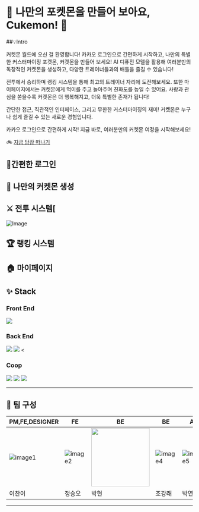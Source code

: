 # 🌟 나만의 포켓몬을 만들어 보아요, Cukemon! 🌟

##💡Intro

커켓몬 월드에 오신 걸 환영합니다!
카카오 로그인으로 간편하게 시작하고, 나만의 특별한 커스터마이징 포켓몬, 커켓몬을 만들어 보세요!
AI 디퓨전 모델을 활용해 여러분만의 독창적인 커켓몬을 생성하고, 다양한 트레이너들과의 배틀을 즐길 수 있습니다!

전투에서 승리하며 랭킹 시스템을 통해 최고의 트레이너 자리에 도전해보세요.
또한 마이페이지에서는 커켓몬에게 먹이를 주고 놀아주며 친화도를 높일 수 있어요.
사랑과 관심을 쏟을수록 커켓몬은 더 행복해지고, 더욱 특별한 존재가 됩니다! 

간단한 접근, 직관적인 인터페이스, 그리고 무한한 커스터마이징의 재미!
커켓몬은 누구나 쉽게 즐길 수 있는 새로운 경험입니다.

카카오 로그인으로 간편하게 시작!
지금 바로, 여러분만의 커켓몬 여정을 시작해보세요!

🚲 [지금 당장 떠나기](https://cukemon.netlify.app/)

## 🔐간편한 로그인

## 🎨 나만의 커켓몬 생성

## ⚔️ 전투 시스템[
![Image](https://github.com/user-attachments/assets/a1eb9887-7fc0-4d24-b6e5-a9ddd125de7a)
## 🏆 랭킹 시스템

## 🏠 마이페이지



  ## ✨ Stack
### Front End
<img src="https://img.shields.io/badge/react-61DAFB?style=for-the-badge&logo=react&logoColor=white">

### Back End
<img src="https://img.shields.io/badge/Spring-6DB33F?style=for-the-badge&logo=Spring&logoColor=white"/>  <img src="https://img.shields.io/badge/mysql-4479A1?style=for-the-badge&logo=mysql&logoColor=white"> <

### Coop
<img src="https://img.shields.io/badge/figma-E7157B?style=for-the-badge&logo=figma&logoColor=white"> <img src="https://img.shields.io/badge/github-000000?style=for-the-badge&logo=github&logoColor=white"> <img src="https://img.shields.io/badge/notion-000000?style=for-the-badge&logo=notion&logoColor=white"> 

 
---

## 👥 팀 구성

| **PM,FE,DESIGNER**                      | **FE**                                  | **BE**                                  | **BE**                                  | **AI**                                  |
| --------------------------------------- | --------------------------------------- | --------------------------------------- | --------------------------------------- | --------------------------------------- |
| ![image1](https://github.com/user-attachments/assets/311de4ec-b531-4345-9ff0-ebd5a6345e86) | ![image2](https://github.com/user-attachments/assets/7552aa1f-2e86-4844-af1c-18675ea011c1) | <img src="{(https://github.com/user-attachments/assets/e1adcb30-0e5f-4922-8ef2-9710ed443b30)}"  width="157" height="157"/> | ![image4](https://github.com/user-attachments/assets/677731c1-79a4-47bf-90f6-0072f325fa34) | ![image5](https://github.com/user-attachments/assets/7bbbf059-fe9f-4b27-bdb7-72441cfe1ab5) |
| 이찬이                                  | 정승오                                  | 박현                                    | 조강래                                  | 박연수                                  |

---

